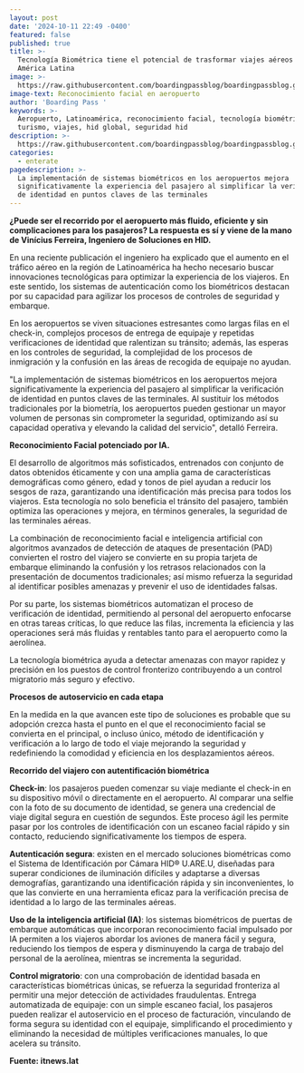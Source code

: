 ```yaml
---
layout: post
date: '2024-10-11 22:49 -0400'
featured: false
published: true
title: >-
  Tecnología Biométrica tiene el potencial de trasformar viajes aéreos en
  América Latina
image: >-
  https://raw.githubusercontent.com/boardingpassblog/boardingpassblog.github.io/refs/heads/main/assets/images/Reconocimiento%20Facial%20Aeropuerto.png
image-text: Reconocimiento facial en aeropuerto
author: 'Boarding Pass '
keywords: >-
  Aeropuerto, Latinoamérica, reconocimiento facial, tecnología biométrica,
  turismo, viajes, hid global, seguridad hid
description: >-
  https://raw.githubusercontent.com/boardingpassblog/boardingpassblog.github.io/refs/heads/main/assets/images/Reconocimiento%20Facial%20Aeropuerto.png
categories:
  - enterate
pagedescription: >-
  La implementación de sistemas biométricos en los aeropuertos mejora
  significativamente la experiencia del pasajero al simplificar la verificación
  de identidad en puntos claves de las terminales
---
```

**¿Puede ser el recorrido por el aeropuerto más fluido, eficiente y sin complicaciones para los pasajeros? La respuesta es sí y viene de la mano de Vinícius Ferreira, Ingeniero de Soluciones en HID.** 

En una reciente publicación el ingeniero ha explicado que el aumento en el tráfico aéreo en la región de Latinoamérica ha hecho necesario buscar innovaciones tecnológicas para optimizar la experiencia de los viajeros. 
En este sentido, los sistemas de autenticación como los biométricos destacan por su capacidad para agilizar los procesos de controles de seguridad y embarque.  

En los aeropuertos se viven situaciones estresantes como largas filas en el check-in, complejos procesos de entrega de equipaje y repetidas verificaciones de identidad que ralentizan su tránsito; además, las esperas en los controles de seguridad, la complejidad de los procesos de inmigración y la confusión en las áreas de recogida de equipaje no ayudan.

"La implementación de sistemas biométricos en los aeropuertos mejora significativamente la experiencia del pasajero al simplificar la verificación de identidad en puntos claves de las terminales. Al sustituir los métodos tradicionales por la biometría, los aeropuertos pueden gestionar un mayor volumen de personas sin comprometer la seguridad, optimizando así su capacidad operativa y elevando la calidad del servicio", detalló Ferreira. 

**Reconocimiento Facial potenciado por IA.**

El desarrollo de algoritmos más sofisticados, entrenados con conjunto de datos obtenidos éticamente y con una amplia gama de características demográficas como género, edad y tonos de piel ayudan a reducir los sesgos de raza, garantizando una identificación más precisa para todos los viajeros. Esta tecnología no solo beneficia el tránsito del pasajero, también optimiza las operaciones y mejora, en términos generales, la seguridad de las terminales aéreas.

La combinación de reconocimiento facial e inteligencia artificial con algoritmos avanzados de detección de ataques de presentación (PAD) convierten el rostro del viajero se convierte en su propia tarjeta de embarque eliminando la confusión y los retrasos relacionados con la presentación de documentos tradicionales; así mismo refuerza la seguridad al identificar posibles amenazas y prevenir el uso de identidades falsas. 

Por su parte, los sistemas biométricos automatizan el proceso de verificación de identidad, permitiendo al personal del aeropuerto enfocarse en otras tareas críticas, lo que reduce las filas, incrementa la eficiencia y las operaciones será más fluidas y rentables tanto para el aeropuerto como la aerolínea.

La tecnología biométrica ayuda a detectar amenazas con mayor rapidez y precisión en los puestos de control fronterizo contribuyendo a un control migratorio más seguro y efectivo.

**Procesos de autoservicio en cada etapa**

En la medida en la que avancen este tipo de soluciones es probable que su adopción crezca hasta el punto en el que el reconocimiento facial se convierta en el principal, o incluso único, método de identificación y verificación a lo largo de todo el viaje mejorando la seguridad y redefiniendo la comodidad y eficiencia en los desplazamientos aéreos.

**Recorrido del viajero con autentificación biométrica** 

**Check-in**: los pasajeros pueden comenzar su viaje mediante el check-in en su dispositivo móvil o directamente en el aeropuerto. Al comparar una selfie con la foto de su documento de identidad, se genera una credencial de viaje digital segura en cuestión de segundos. Este proceso ágil les permite pasar por los controles de identificación con un escaneo facial rápido y sin contacto, reduciendo significativamente los tiempos de espera. 

**Autenticación segura**: existen en el mercado soluciones biométricas como el Sistema de Identificación por Cámara HID® U.ARE.U, diseñadas para superar condiciones de iluminación difíciles y adaptarse a diversas demografías, garantizando una identificación rápida y sin inconvenientes, lo que las convierte en una herramienta eficaz para la verificación precisa de identidad a lo largo de las terminales aéreas. 

**Uso de la inteligencia artificial (IA)**: los sistemas biométricos de puertas de embarque automáticas que incorporan reconocimiento facial impulsado por IA permiten a los viajeros abordar los aviones de manera fácil y segura, reduciendo los tiempos de espera y disminuyendo la carga de trabajo del personal de la aerolínea, mientras se incrementa la seguridad. 

**Control migratorio**: con una comprobación de identidad basada en características biométricas únicas, se refuerza la seguridad fronteriza al permitir una mejor detección de actividades fraudulentas. 
Entrega automatizada de equipaje: con un simple escaneo facial, los pasajeros pueden realizar el autoservicio en el proceso de facturación, vinculando de forma segura su identidad con el equipaje, simplificando el procedimiento y eliminando la necesidad de múltiples verificaciones manuales, lo que acelera su tránsito.

**Fuente: itnews.lat**

